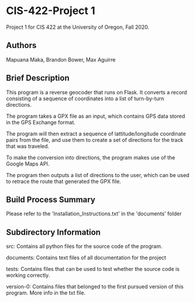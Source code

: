 # CIS-422-Project 1

Project 1 for CIS 422 at the University of Oregon, Fall 2020.

## Authors

Mapuana Maka, Brandon Bower, Max Aguirre

## Brief Description

This program is a reverse geocoder that runs on Flask. It converts a record consisting of a sequence of coordinates into a list of turn-by-turn directions.

The program takes a GPX file as an input, which contains GPS data stored in the GPS Exchange format.

The program will then extract a sequence of lattitude/longitude coordinate pairs from the file, and use them to create a set of directions for the track that was traveled.

To make the conversion into directions, the program makes use of the Google Maps API.

The program then outputs a list of directions to the user, which can be used to retrace the route that generated the GPX file.

## Build Process Summary

Please refer to the 'Installation_Instructions.txt' in the 'documents' folder

## Subdirectory Information

src: Contains all python files for the source code of the program.

documents: Contains text files of all documentation for the project

tests: Contains files that can be used to test whether the source code is working correctly.

version-0: Contains files that belonged to the first pursued version of this program. More info in the txt file.
